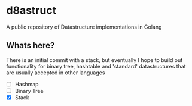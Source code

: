# d8astruct
A public repository of Datastructure implementations in Golang 

## Whats here?
There is an initial commit with a stack, but eventually I hope to build out functionality for binary tree, hashtable and 'standard' datastructures that are usually accepted in other languages

- [ ] Hashmap
- [ ] Binary Tree
- [x] Stack
